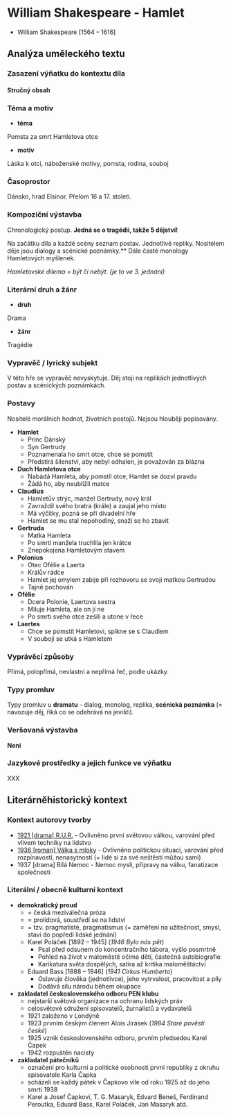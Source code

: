 # William Shakespeare - Hamlet
- William Shakespeare [1564 – 1616]

## Analýza uměleckého textu

### Zasazení výňatku do kontextu díla

#### Stručný obsah

### Téma a motiv

- **téma**

Pomsta za smrt Hamletova otce

- **motiv**

Láska k otci, náboženské motivy, pomsta, rodina, souboj

### Časoprostor

Dánsko, hrad Elsinor. Přelom 16 a 17. století.

### Kompoziční výstavba

Chronologický postup. **Jedná se o tragédii, takže 5 dějství!**

Na začátku díla a každé scény seznam postav. Jednotlivé repliky. Nositelem děje jsou dialogy a scénické poznámky.** Dále časté monology Hamletových myšlenek.

*Hamletovské dilema = být či nebýt. (je to ve 3. jednání)*

### Literární druh a žánr

- **druh**

Drama

- **žánr**

Tragédie

### Vypravěč / lyrický subjekt

V této hře se vypravěč nevyskytuje. Děj stojí na replikách jednotlivých postav a scénických poznámkách.

### Postavy

Nositelé morálních hodnot, životních postojů. Nejsou hlouběji popisovány.

- **Hamlet**
    - Princ Dánský
    - Syn Gertrudy
    - Poznamenala ho smrt otce, chce se pomstít
    - Předstírá šílenství, aby nebyl odhalen, je považován za blázna
- **Duch Hamletova otce**
    - Nabádá Hamleta, aby pomstil otce, Hamlet se dozví pravdu
    - Žádá ho, aby neublížil matce
- **Claudius**
    - Hamletův strýc, manžel Gertrudy, nový král
    - Zavraždil svého bratra (krále) a zaujal jeho místo
    - Má výčitky, pozná se při divadelní hře
    - Hamlet se mu stal nepohodlný, snaží se ho zbavit
- **Gertruda**
    - Matka Hamleta
    - Po smrti manžela truchlila jen krátce
    - Znepokojena Hamletovým stavem
- **Polonius**
    - Otec Ofélie a Laerta
    - Králův rádce
    - Hamlet jej omylem zabije při rozhovoru se svojí matkou Gertrudou
    - Tajně pochován
- **Ofélie**
    - Dcera Polonie, Laertova sestra
    - Miluje Hamleta, ale on jí ne
    - Po smrti svého otce zešíli a utone v řece
- **Laertes**
    - Chce se pomstít Hamletovi, spikne se s Claudiem
    - V souboji se utká s Hamletem

### Vyprávěcí způsoby

Přímá, polopřímá, nevlastní a nepřímá řeč, podle ukázky.

### Typy promluv

Typy promluv u **dramatu** - dialog, monolog, replika, **scénická poznámka** (= navozuje děj, říká co se odehrává na jevišti).

### Veršovaná výstavba

**Není**

### Jazykové prostředky a jejich funkce ve výňatku

XXX

## Literárněhistorický kontext
### Kontext autorovy tvorby

- [1921 [drama] R.U.R.](https://github.com/jmeinlschmidt/maturita-sps-cl/blob/master/2018-2019/cesky-jazyk/karel-capek_rur.md) - Ovlivněno první světovou válkou, varování před vlivem techniky na lidstvo
- [1936 [román] Válka s mloky](https://github.com/jmeinlschmidt/maturita-sps-cl/blob/master/2018-2019/cesky-jazyk/karel-capek_valka-s-mloky.md) - Ovlivněno politickou situací, varování před rozpínavostí, nenasytností (= lidé si za své neštěstí můžou sami)
- 1937 [drama] Bílá Nemoc - Nemoc mysli, přípravy na válku, fanatizace společnosti

### Literální / obecně kulturní kontext

- **demokratický proud**
    - = česká meziválečná próza
    - = prolidová, soustředí se na lidství
    - = tzv. pragmatisté, pragmatismus (= zaměření na užitečnost, smysl, staví do popředí lidské jednání)
    - Karel Poláček [1892 – 1945] (*1946 Bylo nás pět*)
        - Psal před odsunem do koncentračního tábora, vyšlo posmrtně
        - Pohled na život v maloměstě očima dětí, částečná autobiografie
        - Karikatura světa dospělých, satira až kritika maloměštáctví
    - Eduard Bass [1888 – 1946] (*1941 Cirkus Humberto*)
        - Oslavuje člověka (jednotlivce), jeho vytrvalost, pracovitost a píly
        - Dodává sílu národu během okupace
- **zakladatel československého odboru PEN klubu**
    - nejstarší světová organizace na ochranu lidských práv
    - celosvětové sdružení spisovatelů, žurnalistů a vydavatelů
    - 1921 založeno v Londýně
    - 1923 prvním českým členem Alois Jirásek (*1984 Staré pověsti české*)
    - 1925 vznik československého odboru, prvním předsedou Karel Čapek
    - 1942 rozpuštěn nacisty
- **zakladatel pátečníků**
    - označení pro kulturní a politické osobnosti první republiky z okruhu spisovatele Karla Čapka
    - scházeli se každý pátek v Čapkovo vile od roku 1925 až do jeho smrti 1938
    - Karel a Josef Čapkovi, T. G. Masaryk, Edvard Beneš, Ferdinand Peroutka, Eduard Bass, Karel Poláček, Jan Masaryk atd.
